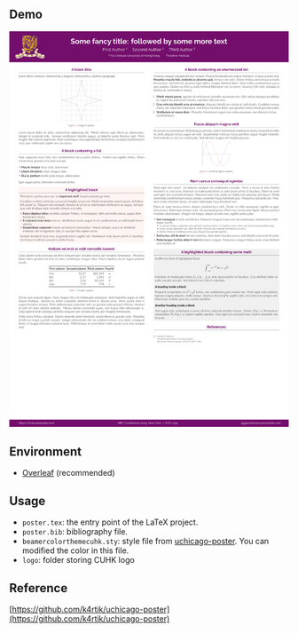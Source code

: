 
## Demo
![demo poster](/Poster_Template_for_CUHK.png)

## Environment
* [Overleaf](https://www.overleaf.com/project) (recommended)

## Usage
* ``poster.tex``: the entry point of the LaTeX project. 
* ``poster.bib``: bibliography file.
* ``beamercolorthemecuhk.sty``: style file from [uchicago-poster](https://github.com/k4rtik/uchicago-poster). You can modified the color in this file.
* ``logo``: folder storing CUHK logo

## Reference 
[https://github.com/k4rtik/uchicago-poster](https://github.com/k4rtik/uchicago-poster)
